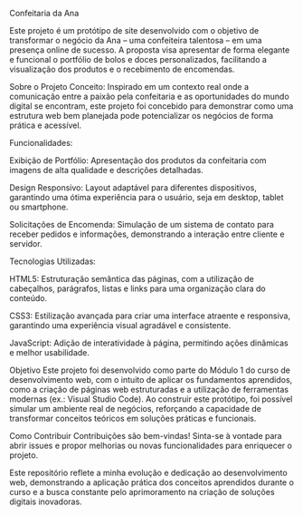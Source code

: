 Confeitaria da Ana

Este projeto é um protótipo de site desenvolvido com o objetivo de transformar o negócio da Ana – uma confeiteira talentosa – em uma presença online de sucesso. A proposta visa apresentar de forma elegante e funcional o portfólio de bolos e doces personalizados, facilitando a visualização dos produtos e o recebimento de encomendas.

Sobre o Projeto
Conceito:
Inspirado em um contexto real onde a comunicação entre a paixão pela confeitaria e as oportunidades do mundo digital se encontram, este projeto foi concebido para demonstrar como uma estrutura web bem planejada pode potencializar os negócios de forma prática e acessível.

Funcionalidades:

Exibição de Portfólio: Apresentação dos produtos da confeitaria com imagens de alta qualidade e descrições detalhadas.

Design Responsivo: Layout adaptável para diferentes dispositivos, garantindo uma ótima experiência para o usuário, seja em desktop, tablet ou smartphone.

Solicitações de Encomenda: Simulação de um sistema de contato para receber pedidos e informações, demonstrando a interação entre cliente e servidor.

Tecnologias Utilizadas:

HTML5: Estruturação semântica das páginas, com a utilização de cabeçalhos, parágrafos, listas e links para uma organização clara do conteúdo.

CSS3: Estilização avançada para criar uma interface atraente e responsiva, garantindo uma experiência visual agradável e consistente.

JavaScript: Adição de interatividade à página, permitindo ações dinâmicas e melhor usabilidade.

Objetivo
Este projeto foi desenvolvido como parte do Módulo 1 do curso de desenvolvimento web, com o intuito de aplicar os fundamentos aprendidos, como a criação de páginas web estruturadas e a utilização de ferramentas modernas (ex.: Visual Studio Code). Ao construir este protótipo, foi possível simular um ambiente real de negócios, reforçando a capacidade de transformar conceitos teóricos em soluções práticas e funcionais.

Como Contribuir
Contribuições são bem-vindas! Sinta-se à vontade para abrir issues e propor melhorias ou novas funcionalidades para enriquecer o projeto.

Este repositório reflete a minha evolução e dedicação ao desenvolvimento web, demonstrando a aplicação prática dos conceitos aprendidos durante o curso e a busca constante pelo aprimoramento na criação de soluções digitais inovadoras.
